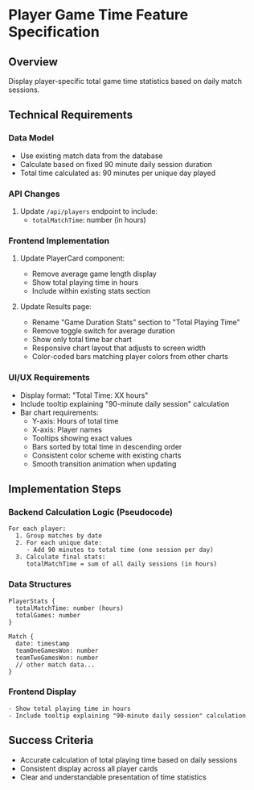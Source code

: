 
# Player Game Time Feature Specification

## Overview
Display player-specific total game time statistics based on daily match sessions.

## Technical Requirements

### Data Model
- Use existing match data from the database
- Calculate based on fixed 90 minute daily session duration
- Total time calculated as: 90 minutes per unique day played

### API Changes
1. Update `/api/players` endpoint to include:
   - `totalMatchTime`: number (in hours)

### Frontend Implementation
1. Update PlayerCard component:
   - Remove average game length display
   - Show total playing time in hours
   - Include within existing stats section

2. Update Results page:
   - Rename "Game Duration Stats" section to "Total Playing Time"
   - Remove toggle switch for average duration
   - Show only total time bar chart
   - Responsive chart layout that adjusts to screen width
   - Color-coded bars matching player colors from other charts

### UI/UX Requirements
- Display format: "Total Time: XX hours"
- Include tooltip explaining "90-minute daily session" calculation
- Bar chart requirements:
  - Y-axis: Hours of total time
  - X-axis: Player names
  - Tooltips showing exact values
  - Bars sorted by total time in descending order
  - Consistent color scheme with existing charts
  - Smooth transition animation when updating

## Implementation Steps

### Backend Calculation Logic (Pseudocode)

```
For each player:
  1. Group matches by date
  2. For each unique date:
     - Add 90 minutes to total time (one session per day)
  3. Calculate final stats:
     totalMatchTime = sum of all daily sessions (in hours)
```

### Data Structures

```
PlayerStats {
  totalMatchTime: number (hours)
  totalGames: number
}

Match {
  date: timestamp
  teamOneGamesWon: number
  teamTwoGamesWon: number
  // other match data...
}
```

### Frontend Display

```
- Show total playing time in hours
- Include tooltip explaining "90-minute daily session" calculation
```

## Success Criteria
- Accurate calculation of total playing time based on daily sessions
- Consistent display across all player cards
- Clear and understandable presentation of time statistics
